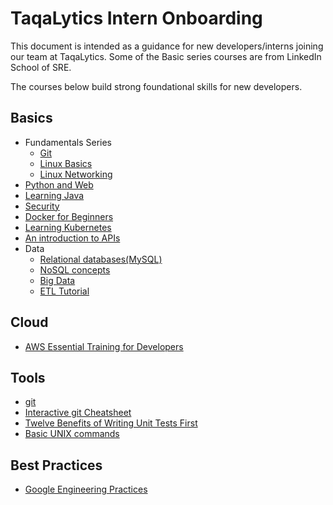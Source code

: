 # TaqaLytics Intern Onboarding

This document is intended as a guidance for new developers/interns joining our team at TaqaLytics.
Some of the Basic series courses are from LinkedIn School of SRE.

The courses below build strong foundational skills for new developers.

## Basics

-   Fundamentals Series
    -   [Git](https://www.linkedin.com/learning/learning-git-and-github-14213624/)
    -   [Linux Basics](https://linkedin.github.io/school-of-sre/level101/linux_basics/intro/)
    -   [Linux Networking](https://linkedin.github.io/school-of-sre/level101/linux_networking/intro/)
-   [Python and Web](https://linkedin.github.io/school-of-sre/level101/python_web/intro/)
-   [Learning Java](https://www.linkedin.com/learning/learning-java-4)
-   [Security](https://linkedin.github.io/school-of-sre/level101/security/intro/)
-   [Docker for Beginners](https://www.linkedin.com/learning/learning-docker-2018/why-create-containers-using-docker)
-   [Learning Kubernetes](https://www.linkedin.com/learning/learning-kubernetes/welcome)
-   [An introduction to APIs](https://www.linkedin.com/learning/introduction-to-web-apis/what-is-an-api)
-   Data
    - [Relational databases(MySQL)](https://linkedin.github.io/school-of-sre/level101/databases_sql/intro/)
    -   [NoSQL concepts](https://linkedin.github.io/school-of-sre/level101/databases_nosql/intro/)
    -   [Big Data](https://linkedin.github.io/school-of-sre/level101/big_data/intro/)
    -   [ETL Tutorial](https://www.tutorialandexample.com/etl-tutorial/)

## Cloud

- [AWS Essential Training for Developers](https://www.linkedin.com/learning/aws-essential-training-for-developers/course-objectives)

## Tools

- [git](https://git-scm.com/)
- [Interactive git Cheatsheet](http://ndpsoftware.com/git-cheatsheet.html)
- [Twelve Benefits of Writing Unit Tests First](http://sd.jtimothyking.com/2006/07/11/twelve-benefits-of-writing-unit-tests-first/)
- [Basic UNIX commands](http://mally.stanford.edu/~sr/computing/basic-unix.html)

## Best Practices

- [Google Engineering Practices](https://github.com/google/eng-practices)
